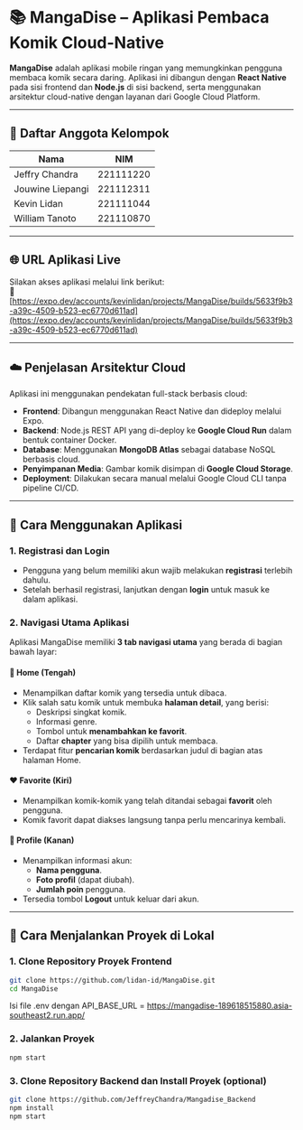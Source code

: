 # 📚 MangaDise – Aplikasi Pembaca Komik Cloud-Native

**MangaDise** adalah aplikasi mobile ringan yang memungkinkan pengguna membaca komik secara daring. Aplikasi ini dibangun dengan **React Native** pada sisi frontend dan **Node.js** di sisi backend, serta menggunakan arsitektur cloud-native dengan layanan dari Google Cloud Platform.

---

## 👥 Daftar Anggota Kelompok

| Nama               | NIM         |
|--------------------|-------------|
| Jeffry Chandra     | 221111220   |
| Jouwine Liepangi   | 221112311   |
| Kevin Lidan        | 221111044   |
| William Tanoto     | 221110870   |

---

## 🌐 URL Aplikasi Live

Silakan akses aplikasi melalui link berikut:  
🔗 [https://expo.dev/accounts/kevinlidan/projects/MangaDise/builds/5633f9b3-a39c-4509-b523-ec6770d611ad](https://expo.dev/accounts/kevinlidan/projects/MangaDise/builds/5633f9b3-a39c-4509-b523-ec6770d611ad)

---

## ☁️ Penjelasan Arsitektur Cloud

Aplikasi ini menggunakan pendekatan full-stack berbasis cloud:

- **Frontend**: Dibangun menggunakan React Native dan dideploy melalui Expo.
- **Backend**: Node.js REST API yang di-deploy ke **Google Cloud Run** dalam bentuk container Docker.
- **Database**: Menggunakan **MongoDB Atlas** sebagai database NoSQL berbasis cloud.
- **Penyimpanan Media**: Gambar komik disimpan di **Google Cloud Storage**.
- **Deployment**: Dilakukan secara manual melalui Google Cloud CLI tanpa pipeline CI/CD.

---

## 📲 Cara Menggunakan Aplikasi

### 1. Registrasi dan Login
- Pengguna yang belum memiliki akun wajib melakukan **registrasi** terlebih dahulu.
- Setelah berhasil registrasi, lanjutkan dengan **login** untuk masuk ke dalam aplikasi.

### 2. Navigasi Utama Aplikasi
Aplikasi MangaDise memiliki **3 tab navigasi utama** yang berada di bagian bawah layar:

#### 🔹 Home (Tengah)
- Menampilkan daftar komik yang tersedia untuk dibaca.
- Klik salah satu komik untuk membuka **halaman detail**, yang berisi:
  - Deskripsi singkat komik.
  - Informasi genre.
  - Tombol untuk **menambahkan ke favorit**.
  - Daftar **chapter** yang bisa dipilih untuk membaca.
- Terdapat fitur **pencarian komik** berdasarkan judul di bagian atas halaman Home.

#### ❤️ Favorite (Kiri)
- Menampilkan komik-komik yang telah ditandai sebagai **favorit** oleh pengguna.
- Komik favorit dapat diakses langsung tanpa perlu mencarinya kembali.

#### 👤 Profile (Kanan)
- Menampilkan informasi akun:
  - **Nama pengguna**.
  - **Foto profil** (dapat diubah).
  - **Jumlah poin** pengguna.
- Tersedia tombol **Logout** untuk keluar dari akun.

---

## 🧪 Cara Menjalankan Proyek di Lokal

### 1. Clone Repository Proyek Frontend
```bash
git clone https://github.com/lidan-id/MangaDise.git
cd MangaDise
```
Isi file .env dengan API_BASE_URL = https://mangadise-189618515880.asia-southeast2.run.app/

### 2. Jalankan Proyek
```bash
npm start
```

### 3. Clone Repository Backend dan Install Proyek (optional)
```bash
git clone https://github.com/JeffreyChandra/Mangadise_Backend
npm install
npm start
```


